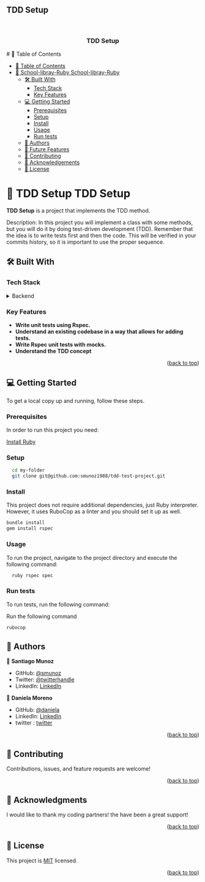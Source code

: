 ## TDD Setup 

<a name="readme-top"></a>
<div align="center">
  <br/>
  <h3><b>TDD Setup </b></h3>
</div>
# 📗 Table of Contents

- [📗 Table of Contents](#-table-of-contents)
- [📖 School-libray-Ruby School-libray-Ruby](#-morse-code-ruby-morse-code-ruby)
  - [🛠 Built With ](#-built-with-)
    - [Tech Stack ](#tech-stack-)
    - [Key Features ](#key-features-)
  - [💻 Getting Started ](#-getting-started-)
    - [Prerequisites](#prerequisites)
    - [Setup](#setup)
    - [Install](#install)
    - [Usage](#usage)
    - [Run tests](#run-tests)
  - [👥 Authors ](#-authors-)
  - [🔭 Future Features ](#-future-features-)
  - [🤝 Contributing ](#-contributing-)
  - [🙏 Acknowledgements](#acknowledgements)
  - [📝 License ](#-license-)

# 📖 TDD Setup <a name="about-project">TDD Setup</a>

**TDD Setup** is a project that implements the TDD method. 

Description:
In this project you will implement a class with some methods, but you will do it by doing test-driven development (TDD). Remember that the idea is to write tests first and then the code. This will be verified in your commits history, so it is important to use the proper sequence.


## 🛠 Built With <a name="built-with"></a>

### Tech Stack <a name="tech-stack"></a>

<details>
<summary>Backend</summary>
  <ul>
    <li><a href="https://www.postgresql.org/">Ruby</a></li>
  </ul>
</details>

### Key Features <a name="key-features"></a>

- **Write unit tests using Rspec.**
- **Understand an existing codebase in a way that allows for adding tests.**
- **Write Rspec unit tests with mocks.**
- **Understand the TDD concept**


<p align="right">(<a href="#readme-top">back to top</a>)</p>


## 💻 Getting Started <a name="getting-started"></a>

To get a local copy up and running, follow these steps.

### Prerequisites

In order to run this project you need:

[Install Ruby](https://www.ruby-lang.org/en/documentation/installation/)

### Setup

```sh
  cd my-folder
  git clone git@github.com:smunoz1988/tdd-test-project.git
```

### Install

This project does not require additional dependencies, just Ruby interpreter. However, it uses RuboCop as a linter and you should set it up as well.

```sh
bundle install
gem install rspec
```

### Usage

To run the project, navigate to the project directory and execute the following command:

```sh
  ruby rspec spec
```

### Run tests

To run tests, run the following command:

Run the following command
```sh
rubocop
```

## 👥 Authors <a name="authors"></a>

👤 **Santiago Munoz**

- GitHub: [@smunoz](https://github.com/smunoz1988)
- Twitter: [@twitterhandle](https://twitter.com/Santiag24209785)
- LinkedIn: [LinkedIn](https://www.linkedin.com/in/santiago-munoz-0b2b1a260)

👤 **Daniela Moreno**

- GitHub: [@daniela](https://github.com/danielamoreno699)
- LinkedIn: [LinkedIn](https://www.linkedin.com/in/daniela-moreno-06a139124/)
- twitter : [twitter](https://twitter.com/Daniela38932450)


<p align="right">(<a href="#readme-top">back to top</a>)</p>


## 🤝 Contributing <a name="contributing"></a>

Contributions, issues, and feature requests are welcome!

<p align="right">(<a href="#readme-top">back to top</a>)</p>

## 🙏 Acknowledgments <a name="acknowledgements"></a>

I would like to thank my coding partners! the have been a great support!

<p align="right">(<a href="#readme-top">back to top</a>)</p>

## 📝 License <a name="license"></a>

This project is [MIT](./LICENSE) licensed.

<p align="right">(<a href="#readme-top">back to top</a>)</p>
